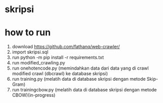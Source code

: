 # skripsi

# how to run
1. download https://github.com/fathanq/web-crawler/
2. import skripsi.sql
3. run python -m pip install -r requirements.txt
4. run modified_crawling.py
5. run onehotencode.py (memindahkan data dari data yang di crawl modified crawl (dbcrawl) ke database skripsi)
6. run training.py (melatih data di database skripsi dengan metode Skip-Gram)
7. run trainingcbow.py (melatih data di database skripsi dengan metode CBOW)(in-progress)
